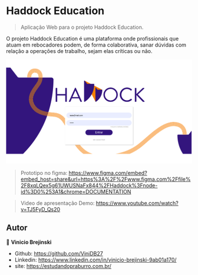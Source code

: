 
# Haddock Education
> Aplicação Web para o projeto Haddock Education.

O projeto Haddock Education é uma plataforma onde profissionais que atuam em rebocadores podem, de forma colaborativa, sanar dúvidas com relação a operações de trabalho, sejam elas críticas ou não.

![](./src/assets/img/banner.png)



> Prototipo no figma: https://www.figma.com/embed?embed_host=share&url=https%3A%2F%2Fwww.figma.com%2Ffile%2F8xqLQex5g61UWUSNaFx844%2FHaddock%3Fnode-id%3D0%253A1&chrome=DOCUMENTATION

> Video de apresentação Demo: https://www.youtube.com/watch?v=TJ5FyD_Qs20

## Autor
👤 **Vinicio Brejinski**

- Github: https://github.com/ViniDB27
- Linkedin: https://www.linkedin.com/in/vinicio-brejinski-9ab01a170/
- site: https://estudandopraburro.com.br/